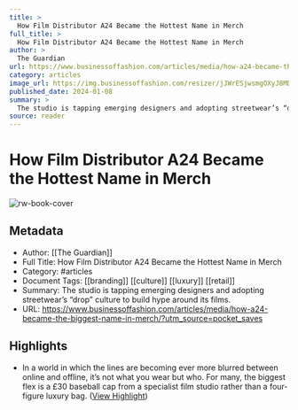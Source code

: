 ```yaml
---
title: >
  How Film Distributor A24 Became the Hottest Name in Merch
full_title: >
  How Film Distributor A24 Became the Hottest Name in Merch
author: >
  The Guardian
url: https://www.businessoffashion.com/articles/media/how-a24-became-the-biggest-name-in-merch/?utm_source=pocket_saves
category: articles
image_url: https://img.businessoffashion.com/resizer/jJWrESjwsmgOXyJ8MDXlME0Cj_U=/1200x630/filters:format(jpg):quality(70)/cloudfront-eu-central-1.images.arcpublishing.com/businessoffashion/QM2I2LE3MZGGJLZVHF7RMNL5CQ.jpg
published_date: 2024-01-08
summary: >
  The studio is tapping emerging designers and adopting streetwear’s “drop” culture to build hype around its films. 
source: reader
---
```

# How Film Distributor A24 Became the Hottest Name in Merch

![rw-book-cover](https://img.businessoffashion.com/resizer/jJWrESjwsmgOXyJ8MDXlME0Cj_U=/1200x630/filters:format(jpg):quality(70)/cloudfront-eu-central-1.images.arcpublishing.com/businessoffashion/QM2I2LE3MZGGJLZVHF7RMNL5CQ.jpg)

## Metadata
- Author: [[The Guardian]]
- Full Title: How Film Distributor A24 Became the Hottest Name in Merch
- Category: #articles
- Document Tags: [[branding]] [[culture]] [[luxury]] [[retail]] 
- Summary: The studio is tapping emerging designers and adopting streetwear’s “drop” culture to build hype around its films. 
- URL: https://www.businessoffashion.com/articles/media/how-a24-became-the-biggest-name-in-merch/?utm_source=pocket_saves

## Highlights
- In a world in which the lines are becoming ever more blurred between online and offline, it’s not what you wear but who. For many, the biggest flex is a £30 baseball cap from a specialist film studio rather than a four-figure luxury bag. ([View Highlight](https://read.readwise.io/read/01hm97se8jx71v4sy1hhz7zs2t))


